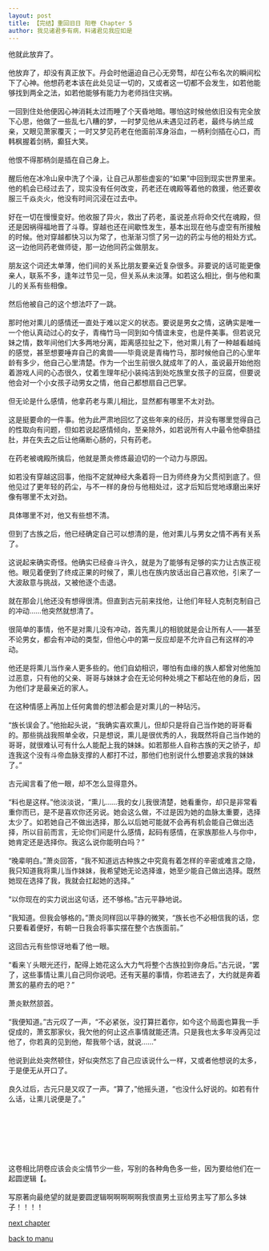```yaml
---
layout: post
title: 【完结】重回旧日 阳卷 Chapter 5
author: 我见诸君多有病，料诸君见我应如是
---
```




他就此放弃了。<br><br>他放弃了，却没有真正放下。丹会时他逼迫自己心无旁骛，却在公布名次的瞬间松下了心神。他想药老本该在此处见证一切的，又或者这一切都不会发生，如若他能够找到两全之法，如若他能够有能力为老师挡住灾祸。<br><br>一回到住处他便因心神消耗太过而睡了个天昏地暗。哪怕这时候他依旧没有完全放下心思，他做了一些乱七八糟的梦，一时梦见他从未遇见过药老，最终与纳兰成亲，又眼见萧家覆灭；一时又梦见药老在他面前浑身浴血，一柄利剑插在心口，而韩枫握着剑柄，癫狂大笑。<br><br>他恨不得那柄剑是插在自己身上。<br><br>醒后他在冰冷山泉中洗了个澡，让自己从那些虚妄的“如果”中回到现实世界里来。他的机会已经过去了，现实没有任何改变，药老还在魂殿等着他的救援，他还要收服三千焱炎火，他没有时间沉浸在过去中。<br><br>好在一切在慢慢变好。他收服了异火，救出了药老，虽说差点将命交代在魂殿，但还是因祸得福地晋了斗尊。穿越也还在间歇性发生，基本出现在他与虚空有所接触的时候。他对穿越都快习以为常了，也渐渐习惯了另一边的药尘与他的相处方式。这一边他同药老做师徒，那一边他同药尘做朋友。<br><br>朋友这个词还太单薄，他们间的关系比朋友要亲近复杂很多。非要说的话可能更像亲人，联系不多，逢年过节见一见，但关系从未淡薄。如若这么相比，倒与他和熏儿的关系有些相像。<br><br>然后他被自己的这个想法吓了一跳。<br><br>那时他对熏儿的感情还一直处于难以定义的状态。要说是男女之情，这确实是唯一一个他认真动过心的女子，青梅竹马一同到如今情谊未变，也是件美事。但若说兄妹之情，数年间他们大多两地分离，距离感拉扯之下，他对熏儿有了一种越看越纯的感觉，甚至想要唾弃自己的禽兽——毕竟说是青梅竹马，那时候他自己的心里年龄有多少，他自己心里清楚。作为一个出生前很久就成年了的人，虽说最开始他抱着游戏人间的心态很久，仗着生理年纪小装纯洁到处吃族里女孩子的豆腐，但要说他会对一个小女孩子动男女之情，他自己都想扇自己巴掌。<br><br>但无论是什么感情，他拿药老与熏儿相比，显然都有哪里不太对劲。<br><br>这是挺要命的一件事。他为此严肃地回忆了这些年来的经历，并没有哪里觉得自己的性取向有问题，但如若说起感情倾向，至亲除外，如若说所有人中最令他牵肠挂肚，并在失去之后让他痛断心肠的，只有药老。<br><br>在药老被魂殿所擒后，他就是萧炎修炼最迫切的一个动力与原因。<br><br>如若没有穿越这回事，他指不定就神经大条着将一日为师终身为父贯彻到底了。但他见过了更年轻的药尘，与不一样的身份与他相处过，这才后知后觉地琢磨出来好像有哪里不太对劲。<br><br>具体哪里不对，他又有些想不清。<br><br>但到了古族之后，他已经确定自己可以想清的是，他对熏儿与男女之情不再有关系了。<br><br>这说起来确实奇怪。他确实已经奋斗许久，就是为了能够有足够的实力让古族正视他。眼见着便到了终成正果的时候了，熏儿也在族内放话出自己喜欢他，引来了一大波敌意与挑战，又被他逐个击退。<br><br>就在那会儿他还没有想得很清。但直到古元前来找他，让他们年轻人克制克制自己的冲动……他突然就想清了。<br><br>很简单的事情，他不是对熏儿没有冲动，首先熏儿的相貌就是会让所有人——甚至不论男女，都会有冲动的类型，但他心中的第一反应却是不允许自己有这样的冲动。<br><br>他还是将熏儿当作亲人更多些的。他们自幼相识，哪怕有血缘的族人都曾对他施加过恶意，只有他的父亲、哥哥与妹妹才会在无论何种处境之下都站在他的身后，因为他们才是最亲近的家人。<br><br>在这种情感上再加上任何禽兽的想法都会是对熏儿的一种玷污。<br><br>“族长误会了。”他抬起头说，“我确实喜欢熏儿，但却只是将自己当作她的哥哥看的。那些挑战我照单全收，只是想说，熏儿是很优秀的人，我既然将自己当作她的哥哥，就很难认可有什么人能配上我的妹妹。如若那些人自称古族的天之骄子，却连我这个没有斗帝血脉支撑的人都打不过，那他们也别说什么想要追求我的妹妹了。”<br><br>古元闻言看了他一眼，却不怎么显得意外。<br><br>“料也是这样。”他淡淡说，“熏儿……我的女儿我很清楚，她看重你，却只是非常看重你而已，是不是喜欢你还另说。她会这么做，不过是因为她的血脉太重要，选择太少了。如若她自己不做出选择，那么以后她可能就不会再有机会能自己做出选择，所以目前而言，无论你们间是什么感情，起码有感情，在家族那些人与你中，她肯定还是选择你。我这么说你能明白吗？”<br><br>“晚辈明白。”萧炎回答，“我不知道远古种族之中究竟有着怎样的辛密或难言之隐，我只知道我将熏儿当作妹妹，我希望她无论选择谁，她至少能自己做出选择。既然她现在选择了我，我就会扛起她的选择。”<br><br>“以你现在的实力说出这句话，还不够格。”古元平静地说。<br><br>“我知道。但我会够格的。”萧炎同样回以平静的微笑，“族长也不必相信我的话，您只要看着便好，有朝一日我会将事实摆在整个古族面前。”<br><br>这回古元有些惊讶地看了他一眼。<br><br>“看来丫头眼光还行，配得上她花这么大力气将整个古族拉到你身后。”古元说，“罢了，这些事情让熏儿自己同你说吧。还有天墓的事情，你若进去了，大约就是奔着萧玄的墓府去的吧？”<br><br>萧炎默然颔首。<br><br>“我便知道。”古元叹了一声，“不必紧张，没打算拦着你，如今这个局面也算我一手促成的，萧玄那家伙，我欠他的何止这点事情就能还清。只是我也太多年没再见过他了，你若真的见到他，帮我带个话，就说……”<br><br>他说到此处突然顿住，好似突然忘了自己应该说什么一样，又或者他想说的太多，于是便无从开口了。<br><br>良久过后，古元只是又叹了一声。“算了，”他摇头道，“也没什么好说的。如若有什么话，让熏儿说便是了。”<br><br> <br><br><br><br><br><br>这卷相比阴卷应该会炎尘情节少一些，写别的各种角色多一些，因为要给他们在一起圆逻辑【。<br><br>写原著向最绝望的就是要圆逻辑啊啊啊啊啊我恨直男土豆给男主写了那么多妹子！！！！

[next chapter](https://allforyanchen.github.io/2020/07/19/post-39-sub-1-chapter-6.html)

[back to manu](https://allforyanchen.github.io/2020/07/19/post-39.html)
